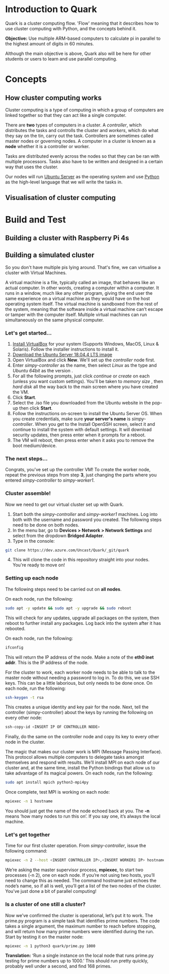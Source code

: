 # Introduction to Quark
Quark is a cluster computing flow. 'Flow' meaning that it describes how to use cluster computing with Python, and the concepts behind it.

**Objective:** Use multiple ARM-based computers to calculate pi in parallel to the highest amount of digits in 60 minutes.

Although the main objective is above, Quark also will be here for other students or users to learn and use parallel computing.

# Concepts

## How cluster computing works
Cluster computing is a type of computing in which a group of computers are linked together so that they can act like a single computer.

There are **two** types of computers in a cluster. A *controller*, which distributes the tasks and controlls the cluster and *workers*, which do what they say on the tin, carry out the task.
Controllers are sometimes called master nodes or governing nodes. 
A computer in a cluster is known as a **node** whether it is a controller or worker.

Tasks are distributed evenly across the nodes so that they can be ran with multiple processors. Tasks also have to be written and designed in a certain way that uses the cluster. 

Our nodes will run [Ubuntu Server](https://ubuntu.com/download/server) as the operating system and use [Python](https://www.python.org) as the high-level language that we will write the tasks in. 

## Visualisation of cluster computing

# Build and Test

## Building a cluster with Raspberry Pi 4s

## Building a simulated cluster

So you don't have multiple pis lying around. That's fine, we can virtualise a cluster with Virtual Machines. 

A virtual machine is a file, typically called an image, that behaves like an actual computer. In other words, creating a computer within a computer. It runs in a window, much like any other program, giving the end user the same experience on a virtual machine as they would have on the host operating system itself. The virtual machine is sandboxed from the rest of the system, meaning that the software inside a virtual machine can’t escape or tamper with the computer itself. Multiple virtual machines can run simultaneously on the same physical computer.

### Let's get started...

1) [Install VirtualBox](https://www.virtualbox.org/wiki/Downloads) for your system (Supports Windows, MacOS, Linux & Solaris). Follow the installer instructions to install it.
2) [Download the Ubuntu Server 18.04.4 LTS image](https://ubuntu.com/download/server)  
3) Open VirtualBox and click **New**. We'll set up the *controller* node first.
4) Enter *simpy-controller* as the name, then select *Linux* as the type and *Ubuntu 64bit* as the version .
5) For all the following prompts, just click *continue* or *create* on each (unless you want custom settings). You'll be taken to  *memory size* , then *hard disk*  all the way back to the main screen where you have created the VM. 
6) Click **Start**.
7) Select the .iso file you downloaded from the Ubuntu website in the pop-up then click **Start**.
8) Follow the instructions on-screen to install the Ubuntu Server OS. When you create credentials, make sure **your server's name** is *simpy-controller*. When you get to the Install OpenSSH screen, select it and continue to install the system with default settings. It will download security updates, then press enter when it prompts for a reboot.
9) The VM will reboot, then press enter when it asks you to remove the boot medium/device.

### The next steps...
Congrats, you've set up the controller VM! 
To create the worker node, repeat the previous steps from step **3**, just changing the parts where you entered *simpy-controller* to *simpy-worker1*. 

### Cluster assemble!
Now we need to get our virtual cluster set up with Quark. 

1) Start both the *simpy-controller* and *simpy-worker1* machines. Log into both with the username and password you created.
The following steps need to be done on both nodes.
2) In the menu bar, go to **Devices > Network > Network Settings** and select from the dropdown **Bridged Adapter**. 
3) Type in the console: 
```sh
git clone https://dev.azure.com/Uncast/Quark/_git/quark
```
4) This will clone the code in this repository straight into your nodes. You're ready to move on!

### Setting up each node

The following steps need to be carried out on **all nodes**.

On each node, run the following:
```sh
sudo apt -y update && sudo apt -y upgrade && sudo reboot
```
This will check for any updates, upgrade all packages on the system, then reboot to further install any packages.
Log back into the system after it has rebooted.

On each node, run the following:
```sh
ifconfig
```
This will return the IP address of the node. Make a note of the **eth0 inet addr**. This is the IP address of the node.

For the cluster to work, each worker node needs to be able to talk to the master node without needing a password to log in. To do this, we use SSH keys. This can be a little laborious, but only needs to be done once. On each node, run the following:
```sh
ssh-keygen -t rsa
```
This creates a unique identity and key pair for the node. Next, tell the controller (simpy-controller) about the keys by running the following on every other node:
```sh
ssh-copy-id <INSERT IP OF CONTROLLER NODE>
```
Finally, do the same on the controller node and copy its key to every other node in the cluster.

The magic that makes our cluster work is MPI (Message Passing Interface). This protocol allows multiple computers to delegate tasks amongst themselves and respond with results. We’ll install MPI on each node of our cluster and, at the same time, install the Python bindings that allow us to take advantage of its magical powers.
On each node, run the following:
```sh
sudo apt install mpich python3-mpi4py
```
Once complete, test MPI is working on each node:
```sh
mpiexec -n 1 hostname
```
You should just get the name of the node echoed back at you. The **-n** means ‘how many nodes to run this on’. If you say one, it’s always the local machine.

### Let's get together
Time for our first cluster operation. From *simpy-controller*, issue the following command:
```sh
mpiexec -n 2 --host <INSERT CONTROLLER IP>,<INSERT WORKER1 IP> hostname
```
We’re asking the master supervisor process, **mpiexec**, to start two processes (-n 2), one on each node. If you’re not using two hosts, you’ll need to change this
as needed. The command hostname just echoes the node’s name, so if all is well, you’ll get a list of the two nodes of the cluster. You’ve just done a bit of parallel computing!

### Is a cluster of one still a cluster?
Now we’ve confirmed the cluster is operational, let’s put it to work. The prime.py program is a simple task that identifies prime numbers. The code takes a single argument, the maximum number to reach before stopping, and will return how many prime numbers were identified during the run. Start by testing it on the master node:
```sh
mpiexec -n 1 python3 quark/prime.py 1000
```
**Translation:** ‘Run a single instance on the local node that runs prime.py testing for prime numbers up to 1000.’ This should run pretty quickly, probably well under a second, and find 168 primes.
